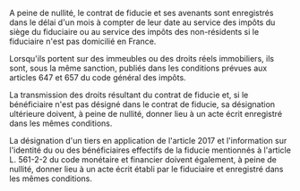A peine de nullité, le contrat de fiducie et ses avenants sont enregistrés dans le délai d'un mois à compter de leur date au service des impôts du siège du fiduciaire ou au service des impôts des non-résidents si le fiduciaire n'est pas domicilié en France. 


Lorsqu'ils portent sur des immeubles ou des droits réels immobiliers, ils sont, sous la même sanction, publiés dans les conditions prévues aux articles 647 et 657 du code général des impôts. 


La transmission des droits résultant du contrat de fiducie et, si le bénéficiaire n'est pas désigné dans le contrat de fiducie, sa désignation ultérieure doivent, à peine de nullité, donner lieu à un acte écrit enregistré dans les mêmes conditions. 


La désignation d'un tiers en application de l'article 2017 et l'information sur l'identité du ou des bénéficiaires effectifs de la fiducie mentionnés à l'article L. 561-2-2 du code monétaire et financier doivent également, à peine de nullité, donner lieu à un acte écrit établi par le fiduciaire et enregistré dans les mêmes conditions.


